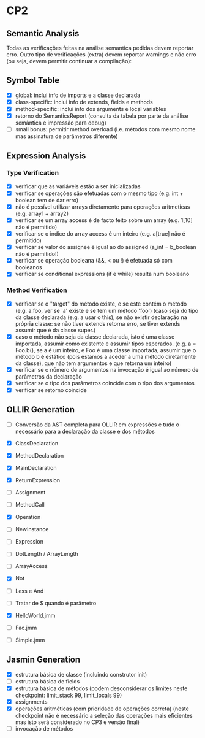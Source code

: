 # CP2

## Semantic Analysis

Todas as verificações feitas na análise semantica pedidas devem reportar erro. Outro tipo de verificações (extra) devem reportar warnings e não erro (ou seja, devem permitir continuar a compilação):

## Symbol Table

- [x] global: inclui info de imports e a classe declarada
- [x] class-specific: inclui info de extends, fields e methods
- [x] method-specific: inclui info dos arguments e local variables
- [x] retorno do SemanticsReport (consulta da tabela por parte da análise semântica e impressão para debug)
- [ ] small bonus: permitir method overload (i.e. métodos com mesmo nome mas assinatura de parâmetros diferente)

## Expression Analysis

### Type Verification

- [x] verificar que as variáveis estão a ser inicializadas
- [x] verificar se operações são efetuadas com o mesmo tipo (e.g. int + boolean tem de dar erro)
- [x] não é possível utilizar arrays diretamente para operações aritmeticas (e.g. array1 + array2)
- [x] verificar se um array access é de facto feito sobre um array (e.g. 1[10] não é permitido)
- [x] verificar se o indice do array access é um inteiro (e.g. a[true] não é permitido)
- [x] verificar se valor do assignee é igual ao do assigned (a_int = b_boolean não é permitido!)
- [x] verificar se operação booleana (&&, < ou !) é efetuada só com booleanos
- [x] verificar se conditional expressions (if e while) resulta num booleano

### Method Verification

- [x] verificar se o "target" do método existe, e se este contém o método (e.g. a.foo, ver se 'a' existe e se tem um método 'foo')
(caso seja do tipo da classe declarada (e.g. a usar o this), se não existir declaração na própria classe: se não tiver extends retorna erro, se tiver extends assumir que é da classe super.)
- [x] caso o método não seja da classe declarada, isto é uma classe importada, assumir como existente e assumir tipos esperados. (e.g. a = Foo.b(), se a é um inteiro, e Foo é uma classe importada, assumir que o método b é estático (pois estamos a aceder a uma método diretamente da classe), que não tem argumentos e que retorna um inteiro)
- [x] verificar se o número de argumentos na invocação é igual ao número de parâmetros da declaração
- [x] verificar se o tipo dos parâmetros coincide com o tipo dos argumentos
- [x] verificar se retorno coincide

## OLLIR Generation

- [ ] Conversão da AST completa para OLLIR em expressões e tudo o necessário para a declaração da classe e dos métodos
- [x] ClassDeclaration
- [x] MethodDeclaration
- [x] MainDeclaration
- [x] ReturnExpression
- [ ] Assignment
- [ ] MethodCall
- [x] Operation
- [ ] NewInstance
- [ ] Expression
- [ ] DotLength / ArrayLength
- [ ] ArrayAccess
- [x] Not
- [ ] Less e And
- [ ] Tratar de $ quando é parâmetro
- [x] HelloWorld.jmm
- [ ] Fac.jmm
- [ ] Simple.jmm


## Jasmin Generation

- [x] estrutura básica de classe (incluindo construtor init)
- [ ] estrutura básica de fields
- [x] estrutura básica de métodos (podem desconsiderar os limites neste checkpoint: limit_stack 99, limit_locals 99)
- [x] assignments
- [x] operações aritméticas (com prioridade de operações correta) (neste checkpoint não é necessário a seleção das operações mais eficientes mas isto será considerado no CP3 e versão final)
- [ ] invocação de métodos
